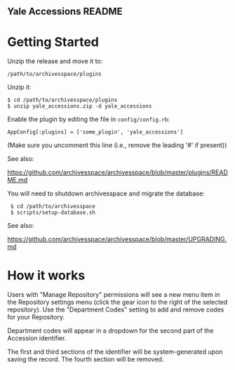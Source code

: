 Yale Accessions README
----------------------

# Getting Started

Unzip the release and move it to:

    /path/to/archivesspace/plugins

Unzip it:

    $ cd /path/to/archivesspace/plugins
    $ unzip yale_accessions.zip -d yale_accessions

Enable the plugin by editing the file in `config/config.rb`:

    AppConfig[:plugins] = ['some_plugin', 'yale_accessions']

(Make sure you uncomment this line (i.e., remove the leading '#' if present))

See also:

  https://github.com/archivesspace/archivesspace/blob/master/plugins/README.md

You will need to shutdown archivesspace and migrate the database:

     $ cd /path/to/archivesspace
     $ scripts/setup-database.sh

See also:

  https://github.com/archivesspace/archivesspace/blob/master/UPGRADING.md

# How it works

Users with "Manage Repository" permissions will see a new menu item in the
Repository settings menu (click the gear icon to the right of the selected
repository). Use the "Department Codes" setting to add and remove codes for
your Repository.

Department codes will appear in a dropdown for the second part of the Accession
identifier.

The first and third sections of the identifier will be system-generated upon
saving the record. The fourth section will be removed.
